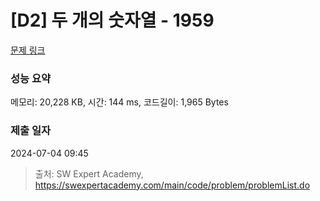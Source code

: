 # [D2] 두 개의 숫자열 - 1959 

[문제 링크](https://swexpertacademy.com/main/code/problem/problemDetail.do?contestProbId=AV5PpoFaAS4DFAUq) 

### 성능 요약

메모리: 20,228 KB, 시간: 144 ms, 코드길이: 1,965 Bytes

### 제출 일자

2024-07-04 09:45



> 출처: SW Expert Academy, https://swexpertacademy.com/main/code/problem/problemList.do